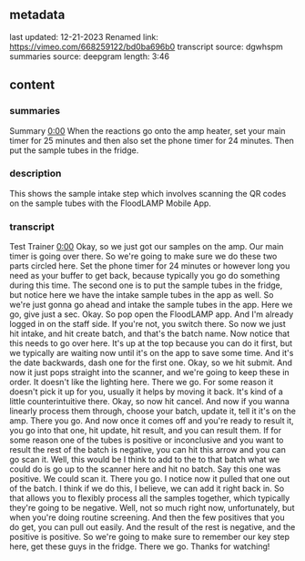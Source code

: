 ## metadata
last updated: 12-21-2023 Renamed
link: https://vimeo.com/668259122/bd0ba696b0
transcript source: dgwhspm
summaries source: deepgram
length: 3:46

## content

### summaries

Summary  [0:00](https://vimeo.com/668259122/bd0ba696b0?ts=0)
When the reactions go onto the amp heater, set your main timer for 25 minutes and then also set the phone timer for 24 minutes. Then put the sample tubes in the fridge.

### description

This shows the sample intake step which involves scanning the QR codes on the sample tubes with the FloodLAMP Mobile App.

### transcript

Test Trainer  [0:00](https://vimeo.com/668259122/bd0ba696b0?ts=0)
Okay, so we just got our samples on the amp. Our main timer is going over there. So we're going to make sure we do these two parts circled here. Set the phone timer for 24 minutes or however long you need as your buffer to get back, because typically you go do something during this time. The second one is to put the sample tubes in the fridge, but notice here we have the intake sample tubes in the app as well. So we're just gonna go ahead and intake the sample tubes in the app. Here we go, give just a sec. Okay. So pop open the FloodLAMP app. And I'm already logged in on the staff side. If you're not, you switch there. So now we just hit intake, and hit create batch, and that's the batch name. Now notice that this needs to go over here. It's up at the top because you can do it first, but we typically are waiting now until it's on the app to save some time. And it's the date backwards, dash one for the first one. Okay, so we hit submit. And now it just pops straight into the scanner, and we're going to keep these in order. It doesn't like the lighting here. There we go. For some reason it doesn't pick it up for you, usually it helps by moving it back. It's kind of a little counterintuitive there. Okay, so now hit cancel. And now if you wanna linearly process them through, choose your batch, update it, tell it it's on the amp. There you go. And now once it comes off and you're ready to result it, you go into that one, hit update, hit result, and you can result them. If for some reason one of the tubes is positive or inconclusive and you want to result the rest of the batch is negative, you can hit this arrow and you can go scan it. Well, this would be I think to add to the to that batch what we could do is go up to the scanner here and hit no batch. Say this one was positive. We could scan it. There you go. I notice now it pulled that one out of the batch. I think if we do this, I believe, we can add it right back in. So that allows you to flexibly process all the samples together, which typically they're going to be negative. Well, not so much right now, unfortunately, but when you're doing routine screening. And then the few positives that you do get, you can pull out easily. And the result of the rest is negative, and the positive is positive. So we're going to make sure to remember our key step here, get these guys in the fridge. There we go. Thanks for watching!

